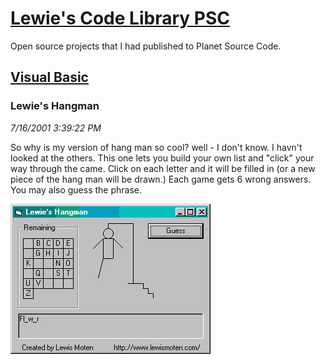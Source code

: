 # [Lewie's Code Library PSC](../../README.md)

Open source projects that I had published to Planet Source Code.

## [Visual Basic](../README.md)

### Lewie's Hangman

*7/16/2001 3:39:22 PM*

So why is my version of hang man so cool? well - I don't know. I havn't looked at the others. This one lets you build your own list and "click" your way through the came. Click on each letter and it will be filled in (or a new piece of the hang man will be drawn.) Each game gets 6 wrong answers. You may also guess the phrase.

![Screenshot of Lewie's Hangman](./screenshot.gif)



